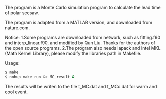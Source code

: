 The program is a Monte Carlo simulation program to calculate the lead time of polar seesaw.

The program is adapted from a MATLAB version, and downloaded from nature.com.

Notice:
1.Some programs are downloaded from network, such as fitting.f90 and interp_linear.f90, and modified by Qun Liu. Thanks for the authors of the open source programs.
2.The program also needs lapack and Intel MKL (Math Kernel Library), please modify the libraries path in Makefile.

Usage:
```bash
$ make
$ nohup make run &> MC_result &
```

The results will be writen to the file t_MC.dat and t_MCc.dat for warm and cool event.
